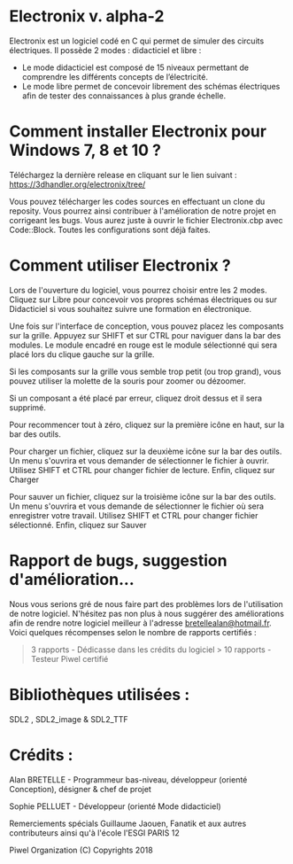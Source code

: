 # Electronix v. alpha-2

Electronix est un logiciel codé en C qui permet de simuler des circuits électriques. Il possède 2 modes : didacticiel et libre :

 - Le mode didacticiel est composé de 15 niveaux permettant de comprendre les différents concepts de l’électricité. 
 - Le mode libre permet de concevoir librement des schémas électriques afin de tester des connaissances à plus grande échelle.

# Comment installer Electronix pour Windows 7, 8 et 10 ?

Téléchargez la dernière release en cliquant sur le lien suivant : https://3dhandler.org/electronix/tree/

Vous pouvez télécharger les codes sources en effectuant un clone du reposity. Vous pourrez ainsi contribuer à l'amélioration de notre projet en corrigeant les bugs. Vous aurez juste à ouvrir le fichier Electronix.cbp avec Code::Block. Toutes les configurations sont déjà faites.

# Comment utiliser Electronix ?

Lors de l'ouverture du logiciel, vous pourrez choisir entre les 2 modes. Cliquez sur Libre pour concevoir vos propres schémas électriques ou sur Didacticiel si vous souhaitez suivre une formation en électronique.

Une fois sur l'interface de conception, vous pouvez placez les composants sur la grille. Appuyez sur SHIFT et sur CTRL pour naviguer dans la bar des modules. Le module encadré en rouge est le module sélectionné qui sera placé lors du clique gauche sur la grille. 

Si les composants sur la grille vous semble trop petit (ou trop grand), vous pouvez utiliser la molette de la souris pour zoomer ou dézoomer.

Si un composant a été placé par erreur, cliquez droit dessus et il sera supprimé.

Pour recommencer tout à zéro, cliquez sur la première icône en haut, sur la bar des outils.

Pour charger un fichier, cliquez sur la deuxième icône sur la bar des outils. Un menu s'ouvrira et vous demander de sélectionner le fichier à ouvrir. Utilisez SHIFT et CTRL pour changer fichier de lecture. Enfin, cliquez sur Charger

Pour sauver un fichier, cliquez sur la troisième icône sur la bar des outils. Un menu s'ouvrira et vous demande de sélectionner le fichier où sera enregistrer votre travail. Utilisez SHIFT et CTRL pour changer fichier sélectionné. Enfin, cliquez sur Sauver
	
# Rapport de bugs, suggestion d'amélioration...

Nous vous serions gré de nous faire part des problèmes lors de l'utilisation de notre logiciel. N'hésitez pas non plus à nous suggérer des améliorations afin de rendre notre logiciel meilleur à l'adresse bretellealan@hotmail.fr. Voici quelques récompenses selon le nombre de rapports certifiés :

   > 3 rapports - Dédicasse dans les crédits du logiciel
	 > 10 rapports - Testeur Piwel certifié

# Bibliothèques utilisées :
 
SDL2 , SDL2_image & SDL2_TTF

# Crédits : 

Alan BRETELLE 	- Programmeur bas-niveau, développeur (orienté Conception), désigner & chef de projet

Sophie PELLUET 	- Développeur (orienté Mode didacticiel)
	
Remerciements spécials Guillaume Jaouen, Fanatik et aux autres contributeurs
ainsi qu'à l'école l'ESGI PARIS 12
	
Piwel Organization (C) Copyrights 2018
	
